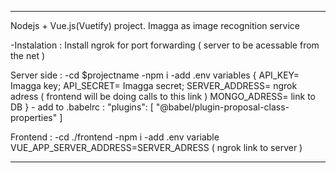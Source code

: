 ********

Nodejs + Vue.js(Vuetify) project.
Imagga as image recognition service 

-Instalation : 
    Install ngrok for port forwarding ( server to be acessable from the net )

Server side : 
    -cd $projectname
    -npm i 
    -add .env variables { API_KEY= Imagga key; API_SECRET= Imagga secret; SERVER_ADDRESS= ngrok adress ( frontend will be doing calls to this link )
    MONGO_ADRESS= link to DB }
    - add to .babelrc :  "plugins": [
        "@babel/plugin-proposal-class-properties"
    ]

Frontend :
    -cd ./frontend
    -npm i
    -add .env variable VUE_APP_SERVER_ADDRESS=SERVER_ADRESS ( ngrok link to server )

********



